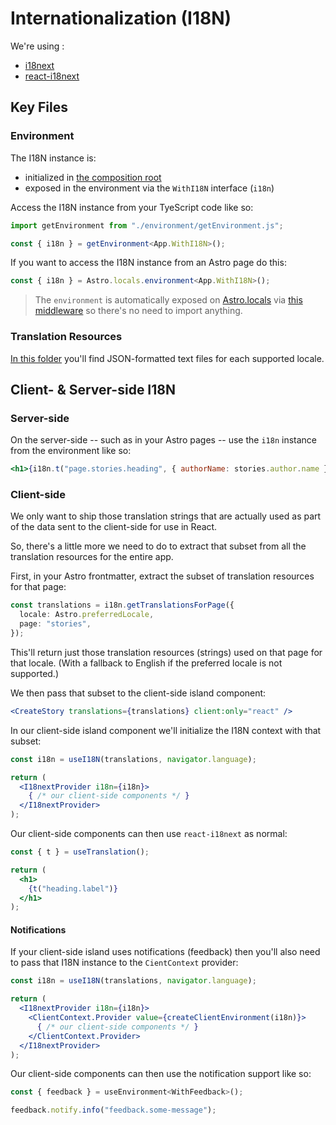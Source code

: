 # Internationalization (I18N)

We're using :

* [i18next](https://www.i18next.com/)
* [react-i18next](https://react.i18next.com/)

## Key Files

### Environment

The I18N instance is:

* initialized in [the composition root](./src/environment//getEnvironment.ts)
* exposed in the environment via the `WithI18N` interface (`i18n`)

Access the I18N instance from your TyeScript code like so:

```ts
import getEnvironment from "./environment/getEnvironment.js";

const { i18n } = getEnvironment<App.WithI18N>();
```

If you want to access the I18N instance from an Astro page do this:

```ts
const { i18n } = Astro.locals.environment<App.WithI18N>();
```

> The `environment` is automatically exposed on
> [Astro.locals](https://docs.astro.build/en/reference/api-reference/#locals)
> via [this middleware](./src/environment/withEnvironment.ts) so there's no need
> to import anything.

### Translation Resources

[In this folder](./src/i18n/locales) you'll find JSON-formatted text files for
each supported locale.

## Client- & Server-side I18N

### Server-side

On the server-side -- such as in your Astro pages -- use the `i18n` instance
from the environment like so:

```jsx
<h1>{i18n.t("page.stories.heading", { authorName: stories.author.name })}</h1>
```

### Client-side

We only want to ship those translation strings that are actually used as part of
the data sent to the client-side for use in React.

So, there's a little more we need to do to extract that subset from all the
translation resources for the entire app.

First, in your Astro frontmatter, extract the subset of translation resources
for that page:

```ts
const translations = i18n.getTranslationsForPage({
  locale: Astro.preferredLocale,
  page: "stories",
});
```

This'll return just those translation resources (strings) used on that page for
that locale. (With a fallback to English if the preferred locale is not
supported.)

We then pass that subset to the client-side island component:

```jsx
<CreateStory translations={translations} client:only="react" />
```

In our client-side island component we'll initialize the I18N context with that
subset:

```jsx
const i18n = useI18N(translations, navigator.language);

return (
  <I18nextProvider i18n={i18n}>
    { /* our client-side components */ }
  </I18nextProvider>
);
```

Our client-side components can then use `react-i18next` as normal:

```jsx
const { t } = useTranslation();

return (
  <h1>
    {t("heading.label")}
  </h1>
);
```

#### Notifications

If your client-side island uses notifications (feedback) then you'll also need
to pass that I18N instance to the `CientContext` provider:

```jsx
const i18n = useI18N(translations, navigator.language);

return (
  <I18nextProvider i18n={i18n}>
    <ClientContext.Provider value={createClientEnvironment(i18n)}>
      { /* our client-side components */ }
    </ClientContext.Provider>
  </I18nextProvider>
);
```

Our client-side components can then use the notification support like so:

```jsx
const { feedback } = useEnvironment<WithFeedback>();

feedback.notify.info("feedback.some-message");
```
